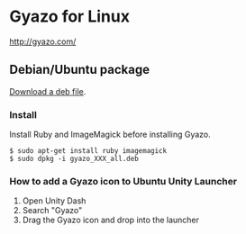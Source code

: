 # Gyazo for Linux

http://gyazo.com/

## Debian/Ubuntu package

[Download a deb file](https://github.com/kambara/Gyazo-for-Linux/downloads).

### Install

Install Ruby and ImageMagick before installing Gyazo.

    $ sudo apt-get install ruby imagemagick
    $ sudo dpkg -i gyazo_XXX_all.deb

### How to add a Gyazo icon to Ubuntu Unity Launcher

1. Open Unity Dash
2. Search "Gyazo"
3. Drag the Gyazo icon and drop into the launcher

